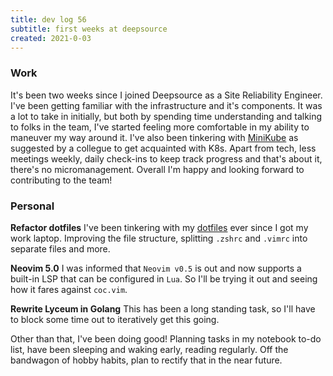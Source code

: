 ```yaml
---
title: dev log 56
subtitle: first weeks at deepsource
created: 2021-0-03
---
```


### Work

It's been two weeks since I joined Deepsource as a Site Reliability Engineer. I've been getting familiar with the infrastructure and it's components. It was a lot to take in initially, but both by spending time understanding and talking to folks in the team, I've started feeling more comfortable in my ability to maneuver my way around it. I've also been tinkering with [MiniKube](https://minikube.sigs.k8s.io/docs/start/) as suggested by a collegue to get acquainted with K8s. Apart from tech, less meetings weekly, daily check-ins to keep track progress and that's about it, there's no micromanagement. Overall I'm happy and looking forward to contributing to the team!

### Personal

**Refactor dotfiles**
I've been tinkering with my [dotfiles](https://github.com/awalvie/dotfiles) ever since I got my work laptop. Improving the file structure, splitting `.zshrc` and `.vimrc` into separate files and more.

**Neovim 5.0**
I was informed that `Neovim v0.5` is out and now supports a built-in LSP that can be configured in `Lua`. So I'll be trying it out and seeing how it fares against `coc.vim`.

**Rewrite Lyceum in Golang**
This has been a long standing task, so I'll have to block some time out to iteratively get this going.

Other than that, I've been doing good! Planning tasks in my notebook to-do list, have been sleeping and waking early, reading regularly. Off the bandwagon of hobby habits, plan to rectify that in the near future.
